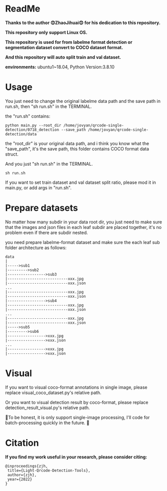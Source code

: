 

# ReadMe
**Thanks to the author 😊ZhaoJihuai😊 for his dedication to this repository.**

**This repository only support Linux OS.**

**This repository is used for from labelme format detection or segmentation dataset convert to COCO dataset format.**

**And this repository will auto split train and val dataset.**

**environments:**
ubuntu1~18.04, Python Version:3.8.10

# Usage
You just need to change the original labelme data path and the save path in run.sh, then "sh run.sh" in the TERMINAL.

the "run.sh" contains:

```
python main.py --root_dir /home/jovyan/qrcode-single-detection/0718_detection --save_path /home/jovyan/qrcode-single-detection/data
```
the "root_dir" is your original data path, and i think you know what the "save_path", it's the save path, this folder contains COCO format data struct.

And you just "sh run.sh" in the TERMINAL.

```
sh run.sh
```
If you want to set train dataset and val dataset split ratio, please mod it in main.py, or add args in "run.sh".


# Prepare datasets
No matter how many subdir in your data root dir, you just need to make sure that the images and json files in each leaf subdir are placed together,
it's no problem even if there are subdir nested.


you need prepare labelme-format dataset and make sure the each leaf sub folder architecture as follows:
```
data
|
|----->sub1
|--------->sub2
|----------------->sub3
|---------------------------xxx.jpg
|---------------------------xxx.json
...
|---------------------------xxx.jpg
|---------------------------xxx.json
|----------------->sub4
|---------------------------xxx.jpg
|---------------------------xxx.json
...
|---------------------------xxx.jpg
|---------------------------xxx.json
|----->sub5
|--------->sub6
|----------------->xxx.jpg
|----------------->xxx.json
...
|----------------->xxx.jpg
|----------------->xxx.json
```

# Visual
If you want to visual coco-format annotations in single image, please replace visual_coco_dataset.py's relative path.

Or you want to visual detection result by coco-format, please replace detection_result_visual.py's relative path.

🙌To be honest, it is only support single-image processing, I'll code for batch-processing quickly in the future. 🙌

# Citation
**If you find my work useful in your research, please consider citing:**

```
@inproceedings{zjh,
 title={Light-Qrcode-Detection-Tools},
 author={zjh},
 year={2022}
}
```